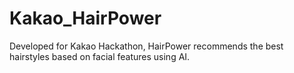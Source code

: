 # Kakao_HairPower
Developed for Kakao Hackathon, HairPower recommends the best hairstyles based on facial features using AI.
